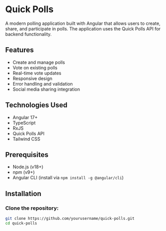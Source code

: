 # Quick Polls

A modern polling application built with Angular that allows users to create, share, and participate in polls. The application uses the Quick Polls API for backend functionality.

## Features

- Create and manage polls
- Vote on existing polls
- Real-time vote updates
- Responsive design
- Error handling and validation
- Social media sharing integration

## Technologies Used

- Angular 17+
- TypeScript
- RxJS
- Quick Polls API
- Tailwind CSS

## Prerequisites

- Node.js (v18+)
- npm (v9+)
- Angular CLI (install via `npm install -g @angular/cli`)

## Installation

### Clone the repository:

```bash
git clone https://github.com/yourusername/quick-polls.git
cd quick-polls
```
